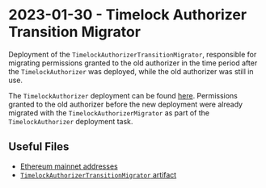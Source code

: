 # 2023-01-30 - Timelock Authorizer Transition Migrator

Deployment of the `TimelockAuthorizerTransitionMigrator`, responsible for migrating permissions granted to the old authorizer in the time period after the `TimelockAuthorizer` was deployed, while the old authorizer was still in use. 

The `TimelockAuthorizer` deployment can be found [here](../../deprecated/20221202-timelock-authorizer/). Permissions granted to the old authorizer before the new deployment were already migrated with the `TimelockAuthorizerMigrator` as part of the `TimelockAuthorizer` deployment task.

## Useful Files

- [Ethereum mainnet addresses](./output/mainnet.json)
- [`TimelockAuthorizerTransitionMigrator` artifact](./artifact/TimelockAuthorizerTransitionMigrator.json)
